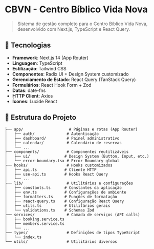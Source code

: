 # CBVN - Centro Bíblico Vida Nova

> Sistema de gestão completo para o Centro Bíblico Vida Nova, desenvolvido com Next.js, TypeScript e React Query.

## 🚀 Tecnologias

- **Framework**: Next.js 14 (App Router)
- **Linguagem**: TypeScript
- **Estilização**: Tailwind CSS
- **Componentes**: Radix UI + Design System customizado
- **Gerenciamento de Estado**: React Query (TanStack Query)
- **Formulários**: React Hook Form + Zod
- **Datas**: date-fns
- **HTTP Client**: Axios
- **Ícones**: Lucide React

## 📁 Estrutura do Projeto

```
├── app/                    # Páginas e rotas (App Router)
│   ├── auth/              # Autenticação
│   ├── dashboard/         # Painel administrativo
│   ├── calendar/          # Calendário de reservas
│   └── ...
├── components/            # Componentes reutilizáveis
│   ├── ui/               # Design System (Button, Input, etc.)
│   └── error-boundary.tsx # Error Boundary global
├── hooks/                 # Hooks customizados
│   ├── api.ts            # Cliente HTTP
│   ├── use-api.ts        # Hooks React Query
│   └── ...
├── lib/                   # Utilitários e configurações
│   ├── constants.ts      # Constantes da aplicação
│   ├── env.ts            # Configurações de ambiente
│   ├── formatters.ts     # Funções de formatação
│   ├── react-query.ts    # Configuração React Query
│   ├── utils.ts          # Utilitários gerais
│   └── validations.ts    # Schemas Zod
├── services/              # Camada de serviços (API calls)
│   ├── booking.service.ts
│   ├── members.service.ts
│   └── ...
├── types/                 # Definições de tipos TypeScript
│   └── index.ts
└── utils/                 # Utilitários diversos
```